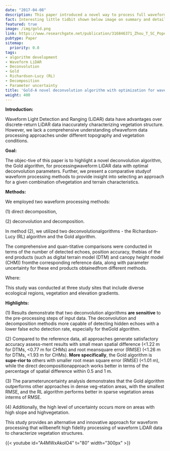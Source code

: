 ```yaml
---
date: "2017-04-08"
description: This paper introduced a novel way to process full waveformlidar data and compared it with exisiting methods such as decompostion and RL deconvolution methods to further show the advantages of new method. These methods have been summarized into an R package named wavefromlidar which is available in CRAN https://github.com/tankwin08/waveformlidar.
fact: Interesting little tidbit shown below image on summary and detail page
featured: true
image: /img/gold.png
link: https://www.researchgate.net/publication/316846371_Zhou_T_SC_Popescu_K_Krause_RD_Sheridan_and_E_Putman_2017_Gold_-_A_novel_deconvolution_algorithm_with_optimization_for_waveform_LiDAR_processing_ISPRS_Journal_of_Photogrammetry_and_Remote_Sensing_12920
pubtype: Paper
sitemap:
  priority: 0.8
tags:
- algorithm development
- Waveform LiDAR
- Deconvolution
- Gold
- Richardson-Lucy (RL)
- Decomposition
- Parameter uncertainty
title: 'Gold-A novel deconvolution algorithm with optimization for waveform LiDAR processing'
weight: 400
---
```



**Introduction:**

Waveform Light Detection and Ranging (LiDAR) data have advantages over discrete-return LiDAR data inaccurately characterizing vegetation structure. However, we lack a comprehensive understanding ofwaveform data processing approaches under different topography and vegetation conditions. 

**Goal:**

The objec-tive of this paper is to highlight a novel deconvolution algorithm, the Gold algorithm, for processingwaveform LiDAR data with optimal deconvolution parameters. Further, we present a comparative studyof waveform processing methods to provide insight into selecting an approach for a given combination ofvegetation and terrain characteristics. 

**Methods:**

We employed two waveform processing methods: 

(1) direct decomposition, 

(2) deconvolution and decomposition. 

In method (2), we utilized two deconvolutionalgorithms - the Richardson-Lucy (RL) algorithm and the Gold algorithm. 

The comprehensive and quan-titative comparisons were conducted in terms of the number of detected echoes, position accuracy, thebias of the end products (such as digital terrain model (DTM) and canopy height model (CHM)) fromthe corresponding reference data, along with parameter uncertainty for these end products obtainedfrom different methods. 

Where:

This study was conducted at three study sites that include diverse ecological regions, vegetation and elevation gradients. 

**Highlights:**

(1) Results demonstrate that two deconvolution algorithms **are sensitive** to the pre-processing steps of input data. The deconvolution and decomposition methodis more capable of detecting hidden echoes with a lower false echo detection rate, especially for theGold algorithm. 

(2) Compared to the reference data, all approaches generate satisfactory accuracy assess-ment results with small mean spatial difference (<1.22 m for DTMs, <0.77 m for CHMs) and root meansquare error (RMSE) (<1.26 m for DTMs, <1.93 m for CHMs). **More specifically**, the Gold algorithm is **supe-rior to** others with smaller root mean square error (RMSE) (<1.01 m), while the direct decompositionapproach works better in terms of the percentage of spatial difference within 0.5 and 1 m.

(3) The parameteruncertainty analysis demonstrates that the Gold algorithm outperforms other approaches in dense veg-etation areas, with the smallest RMSE, and the RL algorithm performs better in sparse vegetation areas interms of RMSE. 

(4) Additionally, the high level of uncertainty occurs more on areas with high slope and highvegetation. 

This study provides an alternative and innovative approach for waveform processing that willbenefit high fidelity processing of waveform LiDAR data to characterize vegetation structures. 



{{< youtube id="A4MWxAkolO4" t="80" width="300px" >}}

